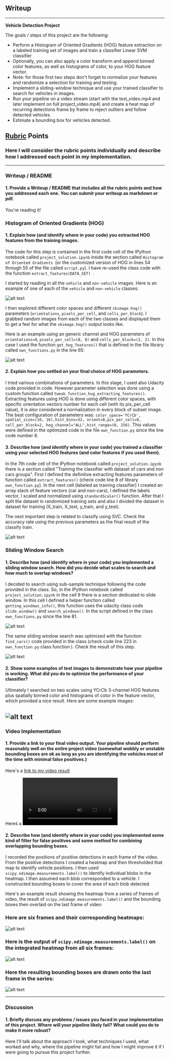 ## Writeup

---

**Vehicle Detection Project**

The goals / steps of this project are the following:

* Perform a Histogram of Oriented Gradients (HOG) feature extraction on a labeled training set of images and train a classifier Linear SVM classifier
* Optionally, you can also apply a color transform and append binned color features, as well as histograms of color, to your HOG feature vector.
* Note: for those first two steps don't forget to normalize your features and randomize a selection for training and testing.
* Implement a sliding-window technique and use your trained classifier to search for vehicles in images.
* Run your pipeline on a video stream (start with the test_video.mp4 and later implement on full project_video.mp4) and create a heat map of recurring detections frame by frame to reject outliers and follow detected vehicles.
* Estimate a bounding box for vehicles detected.

[//]: # (Image References)
[image1]: ./writeup_images/cars_classes_0.png
[image2]: ./writeup_images/generic_channel_HUG.png
[image3]: ./writeup_images/script_training_result.png
[image4]: ./writeup_images/sliding_window_0.png
[image5]: ./writeup_images/sliding_windows_1.png
[image6]: ./writeup_images/sliding_windows_2.png
[image7]: ./writeup_images/image_intro_video.png
[video1]: ./video_output/project_video_final.mp4

## [Rubric](https://review.udacity.com/#!/rubrics/513/view) Points
### Here I will consider the rubric points individually and describe how I addressed each point in my implementation.  

---
### Writeup / README

#### 1. Provide a Writeup / README that includes all the rubric points and how you addressed each one.  You can submit your writeup as markdown or pdf.    

You're reading it!

### Histogram of Oriented Gradients (HOG)

#### 1. Explain how (and identify where in your code) you extracted HOG features from the training images.

The code for this step is contained in the first code cell of the IPython notebook called `project_solution.ipynb` inside the section called `Histogram of Oriented Gradients `(or the customized version of HOG in lines 54 through 55 of the file called `script.py`). I have re-used the class code with the function `extract_features(DATA_SET) `.  

I started by reading in all the `vehicle` and `non-vehicle` images.  Here is an example of one of each of the `vehicle` and `non-vehicle` classes:

![alt text][image1]

I then explored different color spaces and different `skimage.hog()` parameters (`orientations`, `pixels_per_cell`, and `cells_per_block`).  I grabbed random images from each of the two classes and displayed them to get a feel for what the `skimage.hog()` output looks like.

Here is an example using an generic channel and HOG parameters of `orientations=9`, `pixels_per_cell=(8, 8)` and `cells_per_block=(2, 2)`. In this case I used the function `get_hog_features()` that is defined in the file library called `own_functions.py` in the line 65:


![alt text][image2]

#### 2. Explain how you settled on your final choice of HOG parameters.

I tried various combinations of parameters. In this stage, I used also Udacity code provided in code. However parameter selection was done using a custom function called `tweak_function_hug_extracting_features()`. Extracting features using HOG is done using different color spaces, with specific orientation vectors number for each cell (with its pix_per_cell value), it is also considered a normalization in every block of subset image. The best configuration of parameters was: `color_space='YCrCb', spatial_size=(16, 16),hist_bins=32, orient=8,pix_per_cell=8, cell_per_block=2, hog_channel="ALL",hist_range=(0, 256)`. This values were defined in the optimized code in the file `own_function.py` since the line code number 8.

#### 3. Describe how (and identify where in your code) you trained a classifier using your selected HOG features (and color features if you used them).

In the 7th code cell of the IPython notebook called `project_solution.ipynb` there is a section called "Training the classifier with dataset of cars and non cars groups". First I defined the definitive extracting features parameters of function called `extract_features()` (check code line 8 of library `own_function.py`). In the next cell (labeled as training classifier) I created an array stack of feature vectors (car and non-cars), I defined the labels vector, I scaled and normalized using `standardScaler()` function. After that I split the dataset in randomized training sets and also I divided the dataset in dataset for training (X_train, X_test, y_train, and y_test).

The next important step  is related to classify using SVC.  Check the accuracy rate using the previous parameters as the final result of the classify train.

![alt text][image3]

### Sliding Window Search

#### 1. Describe how (and identify where in your code) you implemented a sliding window search.  How did you decide what scales to search and how much to overlap windows?

I decided to search using sub-sample technique following the code provided in the class. So, in the IPython notebook called ` project_solution.ipynb` in the cell 9 there is a section dedicated to slide window. In this cell I defined a helper function called `getting_windows_info()`, this function uses the udacity class code `slide_window()` and `search_windows()`. In the script defined in the class `own_functions.py` since the line 81.

![alt text][image4]

The same sliding window search was optimized with the function `find_cars()`  code provided in the class (check code line 223 in `own_function.py` class function ). Check the result of this step.

![alt text][image5]

#### 2. Show some examples of test images to demonstrate how your pipeline is working.  What did you do to optimize the performance of your classifier?

Ultimately I searched on two scales using YCrCb 3-channel HOG features plus spatially binned color and histograms of color in the feature vector, which provided a nice result.  Here are some example images:

![alt text][image6]
---

### Video Implementation

#### 1. Provide a link to your final video output.  Your pipeline should perform reasonably well on the entire project video (somewhat wobbly or unstable bounding boxes are ok as long as you are identifying the vehicles most of the time with minimal false positives.)
Here's a [link to my video result](./project_video.mp4)

Hereś a ![alt text][video1]


#### 2. Describe how (and identify where in your code) you implemented some kind of filter for false positives and some method for combining overlapping bounding boxes.

I recorded the positions of positive detections in each frame of the video.  From the positive detections I created a heatmap and then thresholded that map to identify vehicle positions.  I then used `scipy.ndimage.measurements.label()` to identify individual blobs in the heatmap.  I then assumed each blob corresponded to a vehicle.  I constructed bounding boxes to cover the area of each blob detected.  

Here's an example result showing the heatmap from a series of frames of video, the result of `scipy.ndimage.measurements.label()` and the bounding boxes then overlaid on the last frame of video:

### Here are six frames and their corresponding heatmaps:

![alt text][image5]

### Here is the output of `scipy.ndimage.measurements.label()` on the integrated heatmap from all six frames:
![alt text][image6]

### Here the resulting bounding boxes are drawn onto the last frame in the series:
![alt text][image7]



---

### Discussion

#### 1. Briefly discuss any problems / issues you faced in your implementation of this project.  Where will your pipeline likely fail?  What could you do to make it more robust?

Here I'll talk about the approach I took, what techniques I used, what worked and why, where the pipeline might fail and how I might improve it if I were going to pursue this project further.  
